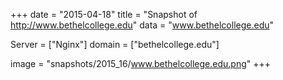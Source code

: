 
+++
date = "2015-04-18"
title = "Snapshot of http://www.bethelcollege.edu"
data = "www.bethelcollege.edu"

Server = ["Nginx"]
domain = ["bethelcollege.edu"]

  image = "snapshots/2015_16/www.bethelcollege.edu.png"
+++
#
